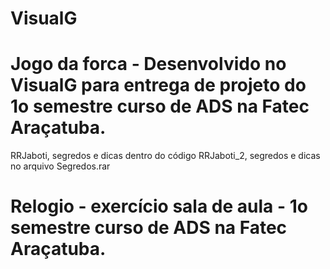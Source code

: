 # VisualG

# Jogo da forca - Desenvolvido no VisualG para entrega de projeto do 1o semestre curso de ADS na Fatec Araçatuba.

RRJaboti, segredos e dicas dentro do código
RRJaboti_2, segredos e dicas no arquivo Segredos.rar

# Relogio - exercício sala de aula - 1o semestre curso de ADS na Fatec Araçatuba.
